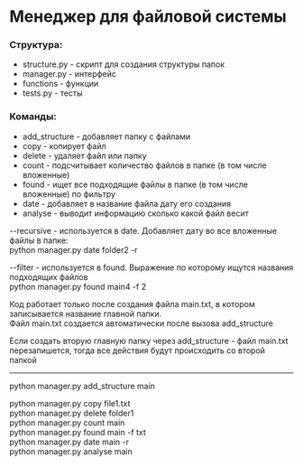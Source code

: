 # Менеджер для файловой системы



### Структура:

- structure.py - скрипт для создания структуры папок
- manager.py - интерфейс
- functions - функции
- tests.py - тесты

### Команды:

- add_structure - добавляет папку с файлами
- copy - копирует файл
- delete - удаляет файл или папку
- count - подсчитывает количество файлов в папке (в том числе вложенные)
- found - ищет все подходящие файлы в папке (в том числе вложенные) по фильтру
- date - добавляет в название файла дату его создания
- analyse - выводит информацию сколько какой файл весит

--recursive - используется в date. Добавляет дату во все вложенные файлы в папке:  
python manager.py date folder2 -r

--filter - используется в found. Выражение по которому ищутся названия подходящих файлов  
python manager.py found main4 -f 2

Код работает только после создания файла main.txt, в котором записывается название главной папки.  
Файл main.txt создается автоматически после вызова add_structure

Если создать вторую главную папку через add_structure - файл main.txt перезапишется, тогда все действия будут
происходить
со второй папкой
***
 
python manager.py add_structure main

python manager.py copy file1.txt  
python manager.py delete folder1  
python manager.py count main  
python manager.py found main -f txt  
python manager.py date main -r  
python manager.py analyse main  


